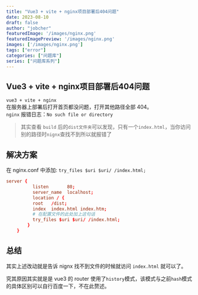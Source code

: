 ```yaml
---
title: "Vue3 + vite + nginx项目部署后404问题"
date: 2023-08-10
draft: false
author: "jobcher"
featuredImage: '/images/nginx.png'
featuredImagePreview: '/images/nginx.png'
images: ['/images/nginx.png']
tags: ["error"]
categories: ["问题库"]
series: ["问题库系列"]
---
```


## Vue3 + vite + nginx项目部署后404问题
`vue3 + vite + nginx`  
在服务器上部署后打开首页都没问题，打开其他路径全部 404。  
`nginx` 报错日志：`No such file or directory`  
  
> 其实查看 `build` 后的`dist文件夹`可以发现，只有一个`index.html`，当你访问别的路径时`nignx`查找不到所以就报错了
  
## 解决方案
在 nginx.conf 中添加: `try_files $uri $uri/ /index.html;`  
```conf
server {
          listen       80;
          server_name  localhost;
          location / {
          root   /dist;
          index  index.html index.htm;
          # 在配置文件的此处加上这句话
          try_files $uri $uri/ /index.html;
        }
    }
```

## 总结
其实上述改动就是告诉 nignx 找不到文件的时候就访问 `index.html` 就可以了。

究其原因其实就是是 vue3 的 router 使用了`history`模式，该模式与之前`hash`模式的具体区别可以自行百度一下，不在此赘述。